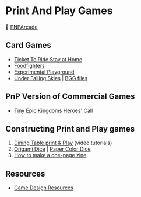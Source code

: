 # Print And Play Games

:link: [PNPArcade](https://www.pnparcade.com/)

## Card Games

- [Ticket To Ride Stay at Home](https://print-and-play.asmodee.fun/ticket-to-ride/)
- [Foodfighters](https://www.kidstablebg.com/foodfighters)
- [Experimental Playground](http://experimentalplayground.blogspot.com/2016/04/download-page.html)
- [Under Falling Skies](https://blog.czechgames.com/2020/04/21/under-falling-skies-free-print-and-play-game/) | [BGG files](https://boardgamegeek.com/boardgame/273779/under-falling-skies-9-card-print-and-play-game/files)

## PnP Version of Commercial Games

- [Tiny Epic Kingdoms Heroes' Call](https://us6.campaign-archive.com/?u=234614537b61f2f319f7c66e2&id=37767fbd0e)

## Constructing Print and Play games

1. [Dining Table print & Play](http://diningtablepnp.com/) (video tutorials)
2. [Origami Dice](https://boardgamegeek.com/thread/608070/origami-dice/page/1) | [Paper Color Dice]([https://worksheets.site/paper-color-dice.html)
3. [How to make a one-page zine](http://experimentwithnature.com/03-found/experiment-with-paper-how-to-make-a-one-page-zine/#.XvwoQnUzZD8)

## Resources

- [Game Design Resources](http://gjjgames.blogspot.com/p/blog-page_24.html)
